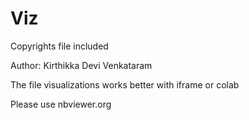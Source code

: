# Viz

Copyrights file included

Author: Kirthikka Devi Venkataram

The file visualizations works better with iframe or colab

Please use nbviewer.org
